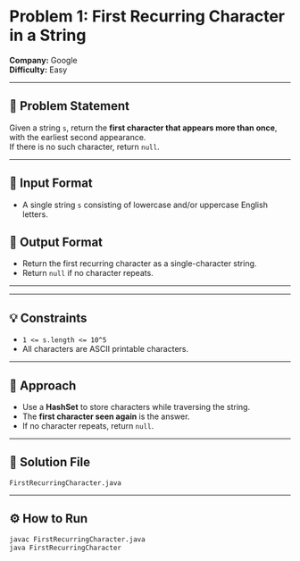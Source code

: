 
# Problem 1: First Recurring Character in a String

**Company:** Google  
**Difficulty:** Easy  

---

## 📖 Problem Statement
Given a string `s`, return the **first character that appears more than once**, with the earliest second appearance.  
If there is no such character, return `null`.

---

## 🔹 Input Format
- A single string `s` consisting of lowercase and/or uppercase English letters.

## 🔹 Output Format
- Return the first recurring character as a single-character string.
- Return `null` if no character repeats.

---


---

## 💡 Constraints
- `1 <= s.length <= 10^5`
- All characters are ASCII printable characters.

---

## 🚀 Approach
- Use a **HashSet** to store characters while traversing the string.
- The **first character seen again** is the answer.
- If no character repeats, return `null`.

---

## 📝 Solution File
`FirstRecurringCharacter.java`

---

## ⚙️ How to Run
```bash
javac FirstRecurringCharacter.java
java FirstRecurringCharacter
